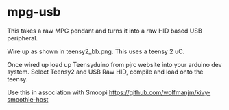 # mpg-usb

This takes a raw MPG pendant and turns it into a raw HID based USB peripheral.

Wire up as shown in teensy2_bb.png.
This uses a teensy 2 uC.

Once wired up load up Teensyduino from pjrc website into your arduino dev system.
Select Teensy2 and USB Raw HID, compile and load onto the teensy.

Use this in association with Smoopi https://github.com/wolfmanjm/kivy-smoothie-host
